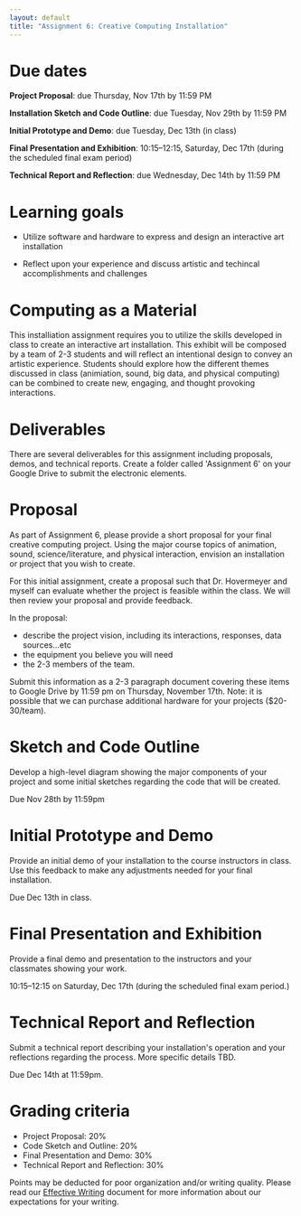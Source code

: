 ```yaml
---
layout: default
title: "Assignment 6: Creative Computing Installation"
---
```


# Due dates

**Project Proposal**: due Thursday, Nov 17th by 11:59 PM

**Installation Sketch and Code Outline**: due Tuesday, Nov 29th by 11:59 PM

**Initial Prototype and Demo**: due Tuesday, Dec 13th (in class)

**Final Presentation and Exhibition**: 10:15&ndash;12:15, Saturday, Dec 17th (during the scheduled final exam period)

**Technical Report and Reflection**: due Wednesday, Dec 14th by 11:59 PM

# Learning goals

* Utilize software and hardware to express and design an interactive art installation

* Reflect upon your experience and discuss artistic and techincal accomplishments and challenges

# Computing as a Material
This installiation assignment requires you to utilize the skills developed in class to create an interactive art installation. This exhibit will be composed by a team of 2-3 students and will reflect an intentional design to convey an artistic experience. Students should explore how the different themes discussed in class (animiation, sound, big data, and physical computing) can be combined to create new, engaging, and thought provoking interactions.

# Deliverables

There are several deliverables for this assignment including proposals, demos, and technical reports. Create a folder called 'Assignment 6' on your Google Drive to submit the electronic elements.

# Proposal

As part of Assignment 6, please provide a short proposal for your final creative computing project. Using the major course topics of animation, sound, science/literature, and physical interaction, envision an installation or project that you wish to create. 

For this initial assignment, create a proposal such that Dr. Hovermeyer and myself can evaluate whether the project is feasible within the class. We will then review your proposal and provide feedback. 

In the proposal: 

* describe the project vision, including its interactions, responses, data sources...etc
* the equipment you believe you will need
* the 2-3 members of the team. 
  
Submit this information as a 2-3 paragraph document covering these items to Google Drive by 11:59 pm on Thursday, November 17th. Note: it is possible that we can purchase additional hardware for your projects ($20-30/team). 

# Sketch and Code Outline
Develop a high-level diagram showing the major components of your project and some initial sketches regarding the code that will be created.

Due Nov 28th by 11:59pm

# Initial Prototype and Demo
Provide an initial demo of your installation to the course instructors in class. Use this feedback to make any adjustments needed for your final installation.

Due Dec 13th in class.

# Final Presentation and Exhibition
Provide a final demo and presentation to the instructors and your classmates showing your work. 

10:15&ndash;12:15 on Saturday, Dec 17th (during the scheduled final exam period.)

# Technical Report and Reflection
Submit a technical report describing your installation's operation and your reflections regarding the process. More specific details TBD.

Due Dec 14th at 11:59pm.


# Grading criteria

* Project Proposal: 20%
* Code Sketch and Outline: 20%
* Final Presentation and Demo: 30%
* Technical Report and Reflection: 30%

Points may be deducted for poor organization and/or writing quality.  Please read our [Effective Writing](../outcomes/writing.html) document for more information about our expectations for your writing.


<!--
Your essay will be graded as follows:

* Stating your position: up to 15 points
* Arguments in support of your position: up to 40 points
* Citing appropriate evidence (including at least one additional source): up to 15 points
* Conclusions: up to 15 points
* List of works cited: up to 15 points
-->

<!-- vim:set wrap: ­-->
<!-- vim:set linebreak: -->
<!-- vim:set nolist: -->
